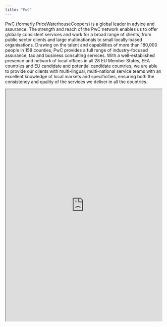```yaml
---
title: "PwC"
---
```


PwC (formerly PriceWaterhouseCoopers) is a global leader in advice and assurance. The strength and reach of the PwC network enables us to offer globally consistent services and work for a broad range of clients, from public sector clients and large multinationals to small locally-based organisations. Drawing on the talent and capabilities of more than 180,000 people in 158 counties, PwC provides a full range of industry-focused assurance, tax and business consulting services. With a well-established presence and network of local offices in all 28 EU Member States, EEA countries and EU candidate and potential candidate countries, we are able to provide our clients with multi-lingual, multi-national service teams with an excellent knowledge of local markets and specificities, ensuring both the consistency and quality of the services we deliver in all the countries.

<iframe height="750" width="100%" src="https://ewelton.github.io/ktest/wiki.html#PwC"></iframe>

